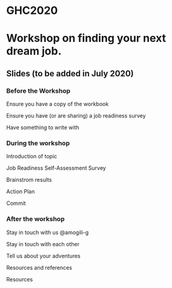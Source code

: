 # GHC2020
# Workshop on finding your next dream job.
## Slides (to be added in July 2020)

### Before the Workshop
Ensure you have a copy of the workbook <p>
Ensure you have (or are sharing) a job readiness survey <p>
Have something to write with <p>
### During the workshop 
Introduction of topic <p>
Job Readiness Self-Assessment Survey <p>
Brainstrom results <p>
Action Plan <p>
Commit <p>
### After the workshop
Stay in touch with us @amogili-g <p>
Stay in touch with each other <p>
Tell us about your adventures <p>
Resources and references <p>
Resources <p>
